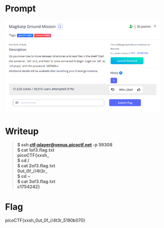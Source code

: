 <h1>
  Prompt
</h1>

![alt text](prompt.png)

<h1>
  Writeup
</h1>

> **$ ssh ctf-player@venus.picoctf.net -p 59308 <br>
> $ cat 1of3.flag.txt <br>
> picoCTF{xxsh_<br>
> $ cd /<br>
> $ cat 2of3.flag.txt <br>
> 0ut_0f_\/\/4t3r_ <br>
> $ cd ~ <br>
> $ cat 3of3.flag.txt <br>
> c1754242}**

<h1>
  Flag
</h1>
picoCTF{xxsh_0ut_0f_//4t3r_5190b070}
